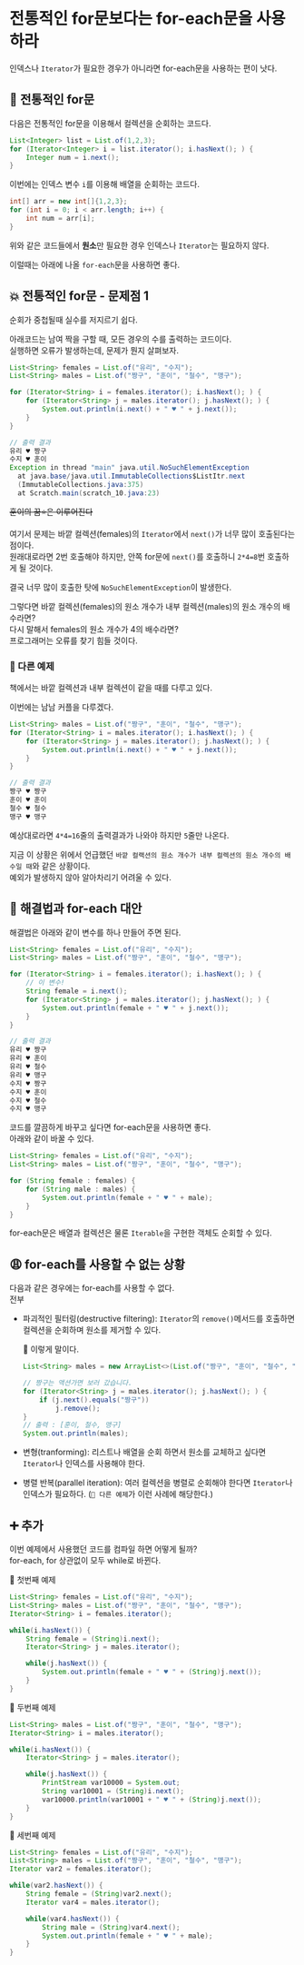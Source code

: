 # 전통적인 for문보다는 for-each문을 사용하라

인덱스나 `Iterator`가 필요한 경우가 아니라면 for-each문을 사용하는 편이 낫다.

## 📝 전통적인 for문

다음은 전통적인 for문을 이용해서 컬렉션을 순회하는 코드다.

```java
List<Integer> list = List.of(1,2,3);
for (Iterator<Integer> i = list.iterator(); i.hasNext(); ) {
    Integer num = i.next();
}
```

이번에는 인덱스 변수 `i`를 이용해 배열을 순회하는 코드다.

```java
int[] arr = new int[]{1,2,3};
for (int i = 0; i < arr.length; i++) {
    int num = arr[i];
}
```

위와 같은 코드들에서 **원소**만 필요한 경우 인덱스나 `Iterator`는 필요하지 않다.

이럴때는 아래에 나올 `for-each`문을 사용하면 좋다.

## 💥 전통적인 for문 - 문제점 1

순회가 중첩될때 실수를 저지르기 쉽다.

아래코드는 남여 짝을 구할 때, 모든 경우의 수를 출력하는 코드이다.  
실행하면 오류가 발생하는데, 문제가 뭔지 살펴보자.

```java
List<String> females = List.of("유리", "수지");
List<String> males = List.of("짱구", "훈이", "철수", "맹구");

for (Iterator<String> i = females.iterator(); i.hasNext(); ) {
    for (Iterator<String> j = males.iterator(); j.hasNext(); ) {
        System.out.println(i.next() + " ♥ " + j.next());
    }
}
```

```java
// 출력 결과
유리 ♥ 짱구
수지 ♥ 훈이
Exception in thread "main" java.util.NoSuchElementException
  at java.base/java.util.ImmutableCollections$ListItr.next
  (ImmutableCollections.java:375)
  at Scratch.main(scratch_10.java:23)
```

~~훈이의 꿈⭐️은 이루어진다~~

여기서 문제는 바깥 컬렉션(females)의 `Iterator`에서 `next()`가 너무 많이 호출된다는 점이다.  
원래대로라면 2번 호출해야 하지만, 안쪽 for문에 `next()`를 호출하니 `2*4=8`번 호출하게 될 것이다.  

결국 너무 많이 호출한 탓에 `NoSuchElementException`이 발생한다.

그렇다면 바깥 컬렉션(females)의 원소 개수가 내부 컬렉션(males)의 원소 개수의 배수라면?  
다시 말해서 females의 원소 개수가 4의 배수라면?  
프로그래머는 오류를 찾기 힘들 것이다.

### 🤔 다른 예제 

책에서는 바깥 컬렉션과 내부 컬렉션이 같을 때를 다루고 있다.

이번에는 남남 커플을 다루겠다.

```java
List<String> males = List.of("짱구", "훈이", "철수", "맹구");
for (Iterator<String> i = males.iterator(); i.hasNext(); ) {
    for (Iterator<String> j = males.iterator(); j.hasNext(); ) {
        System.out.println(i.next() + " ♥ " + j.next());
    }
}
```

```java
// 출력 결과
짱구 ♥ 짱구
훈이 ♥ 훈이
철수 ♥ 철수
맹구 ♥ 맹구
```

예상대로라면 `4*4=16`줄의 출력결과가 나와야 하지만 `5`줄만 나온다.  

지금 이 상황은 위에서 언급했던 `바깥 컬랙션의 원소 개수가 내부 컬렉션의 원소 개수의 배수일 때`와 같은 상황이다.  
예외가 발생하지 않아 알아차리기 어려울 수 있다.

## 👏 해결법과 for-each 대안

해결법은 아래와 같이 변수를 하나 만들어 주면 된다.

```java
List<String> females = List.of("유리", "수지");
List<String> males = List.of("짱구", "훈이", "철수", "맹구");

for (Iterator<String> i = females.iterator(); i.hasNext(); ) {
    // 이 변수!
    String female = i.next();
    for (Iterator<String> j = males.iterator(); j.hasNext(); ) {
        System.out.println(female + " ♥ " + j.next());
    }
}
```

```java
// 출력 결과
유리 ♥ 짱구
유리 ♥ 훈이
유리 ♥ 철수
유리 ♥ 맹구
수지 ♥ 짱구
수지 ♥ 훈이
수지 ♥ 철수
수지 ♥ 맹구
```

코드를 깔끔하게 바꾸고 싶다면 for-each문을 사용하면 좋다.  
아래와 같이 바꿀 수 있다.

```java
List<String> females = List.of("유리", "수지");
List<String> males = List.of("짱구", "훈이", "철수", "맹구");

for (String female : females) {
    for (String male : males) {
        System.out.println(female + " ♥ " + male);
    }
}
```

for-each문은 배열과 컬렉션은 물론 `Iterable`을 구현한 객체도 순회할 수 있다.

## 😩 for-each를 사용할 수 없는 상황

다음과 같은 경우에는 for-each를 사용할 수 없다.  
전부 

- 파괴적인 필터링(destructive filtering): `Iterator`의 `remove()`메서드를 호출하면 컬렉션을 순회하며 원소를 제거할 수 있다.

    📝 이렇게 말이다.
    ```java
    List<String> males = new ArrayList<>(List.of("짱구", "훈이", "철수", "맹구"));

    // 짱구는 액션가면 보러 갔습니다.
    for (Iterator<String> j = males.iterator(); j.hasNext(); ) {
        if (j.next().equals("짱구"))
            j.remove();
    }
    // 출력 : [훈이, 철수, 맹구]
    System.out.println(males);
    ```

- 변형(tranforming): 리스트나 배열을 순회 하면서 원소를 교체하고 싶다면 `Iterator`나 인덱스를 사용해야 한다.

- 병렬 반복(parallel iteration): 여러 컬렉션을 병렬로 순회해야 한다면 `Iterator`나 인덱스가 필요하다. (`🤔 다른 예제`가 이런 사례에 해당한다.)

## ➕ 추가

이번 예제에서 사용했던 코드를 컴파일 하면 어떻게 될까?  
for-each, for 상관없이 모두 while로 바뀐다.

🧩 첫번째 예제 
```java
List<String> females = List.of("유리", "수지");
List<String> males = List.of("짱구", "훈이", "철수", "맹구");
Iterator<String> i = females.iterator();

while(i.hasNext()) {
    String female = (String)i.next();
    Iterator<String> j = males.iterator();

    while(j.hasNext()) {
        System.out.println(female + " ♥ " + (String)j.next());
    }
}
```

🧩 두번째 예제
```java
List<String> males = List.of("짱구", "훈이", "철수", "맹구");
Iterator<String> i = males.iterator();

while(i.hasNext()) {
    Iterator<String> j = males.iterator();

    while(j.hasNext()) {
        PrintStream var10000 = System.out;
        String var10001 = (String)i.next();
        var10000.println(var10001 + " ♥ " + (String)j.next());
    }
}
```

🧩 세번째 예제
```java
List<String> females = List.of("유리", "수지");
List<String> males = List.of("짱구", "훈이", "철수", "맹구");
Iterator var2 = females.iterator();

while(var2.hasNext()) {
    String female = (String)var2.next();
    Iterator var4 = males.iterator();

    while(var4.hasNext()) {
        String male = (String)var4.next();
        System.out.println(female + " ♥ " + male);
    }
}
```